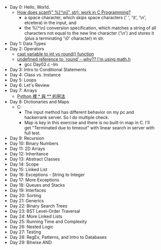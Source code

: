 * Day 0: Hello, World.
  * [How does scanf(“ %[^\n]”, str); work in C Programming?](https://stackoverflow.com/questions/40038538/how-does-scanf-n-str-work-in-c-programming)
    * a space character, which skips space characters (' ', '\t', '\n', etcetera) in the input, and
    * the %[^\n] conversion specification, which matches a string of all characters not equal to the new line character ('\n') and stores it (plus a terminating '\0' character) in str.
* Day 1: Data Types
* Day 2: Operators
  * [cast variable to int vs round() function](https://stackoverflow.com/questions/11128741/cast-variable-to-int-vs-round-function)
  * [undefined reference to `round' - why?? I'm using math.h](https://stackoverflow.com/questions/34095994/undefined-reference-to-round-why-im-using-math-h)
    * gcc Day02.c -lm
* Day 3: Intro to Conditional Statements
* Day 4: Class vs. Instance
* Day 5: Loops
* Day 6: Let's Review
* Day 7: Arrays
  * [Python 裡 * 與 ** 的用法](
http://e8859487.pixnet.net/blog/post/403127384-%5Bpython%5D-%2A%2A-%E9%9B%99%E6%98%9F%E8%99%9F%28double-star-asterisk%29-vs-%2A%E5%96%AE%E6%98%9F%E8%99%9F%28st)
* Day 8: Dictionaries and Maps
  * C:
    * The input method has different behavior on my pc and hackerrank server. So I do multiple check.
    * Map is key in this exercise and there is no built-in map in C. I'll get "Terminated due to timeout" with linear search in server with full test.
* Day 9: Recursion
* Day 10: Binary Numbers
* Day 11: 2D Arrays
* Day 12: Inheritance
* Day 13: Abstract Classes
* Day 14: Scope
* Day 15: Linked List
* Day 16: Exceptions - String to Integer
* Day 17: More Exceptions
* Day 18: Queues and Stacks
* Day 19: Interfaces
* Day 20: Sorting
* Day 21: Generics
* Day 22: Binary Search Trees
* Day 23: BST Level-Order Traversal
* Day 24: More Linked Lists
* Day 25: Running Time and Complexity
* Day 26: Nested Logic
* Day 27: Testing
* Day 28: RegEx, Patterns, and Intro to Databases
* Day 29: Bitwise AND
